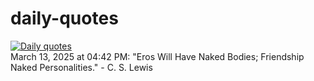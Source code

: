 # daily-quotes
[![Daily quotes](https://github.com/ceepu8/daily-quotes/actions/workflows/daily-quote.yml/badge.svg)](https://github.com/ceepu8/daily-quotes/actions/workflows/daily-quote.yml)<br/>
March 13, 2025 at 04:42 PM: "Eros Will Have Naked Bodies; Friendship Naked Personalities." - C. S. Lewis
